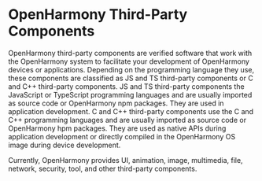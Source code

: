 # OpenHarmony Third-Party Components

OpenHarmony third-party components are verified software that work with the OpenHarmony system to facilitate your development of OpenHarmony devices or applications. Depending on the programming language they use, these components are classified as JS and TS third-party components or C and C++ third-party components. JS and TS third-party components the JavaScript or TypeScript programming languages and are usually imported as source code or OpenHarmony npm packages. They are used in application development. C and C++ third-party components use the C and C++ programming languages and are usually imported as source code or OpenHarmony hpm packages. They are used as native APIs during application development or directly compiled in the OpenHarmony OS image during device development.

Currently, OpenHarmony provides UI, animation, image, multimedia, file, network, security, tool, and other third-party components.

